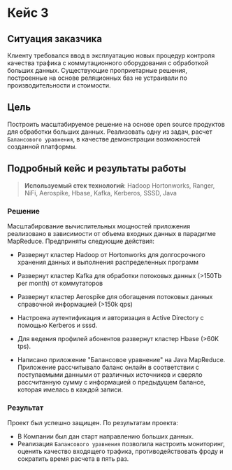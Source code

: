 # Кейс 3

## Ситуация заказчика
Клиенту требовался ввод в эксплуатацию новых процедур контроля качества трафика с коммутационного оборудования с обработкой больших данных. Существующие проприетарные решения, построенные на основе реляционных баз не устраивали по производительности и стоимости.

## Цель
Построить масштабируемое решение на основе open source продуктов для обработки больших данных. Реализовать одну из задач, расчет `Балансового уравнения`, в качестве демонстрации возможностей созданной платформы.

## Подробный кейс и результаты работы

>**Используемый стек технологий**: Hadoop Hortonworks, Ranger, NiFi,
>Aerospike, Hbase, Kafka, Kerberos, SSSD, Java

### Решение
Масштабирование вычислительных мощностей приложения реализовано в зависимости от объема входных данных в парадигме MapReduce. Предприняты следующие действия:

-   Развернут кластер Hadoop от Hortonworks для долгосрочного хранения
    данных и выполнения распределенных программ

-   Развернут кластер Kafka для обработки потоковых данных (\>150Tb per
    month) от коммутаторов

-   Развернут кластер Aerospike для обогащения потоковых данных
    справочной информацией (\>150k qps)

-   Настроена аутентификация и авторизация в Active Directory с помощью
    Kerberos и sssd.

-   Для ведения профилей абонентов развернут кластер Hbase (\>60K tps).

-   Написано приложение "Балансовое уравнение" на Java MapReduce.
    Приложение рассчитывало баланс онлайн в соответствии с поступаемыми
    данными от различных источников и сверяло рассчитанную сумму с
    информацией о предыдущем балансе, которая имелась в каждой записи.

### Результат
Проект был успешно защищен. По результатам проекта:
- В Компании был дан старт направлению больших данных.
- Реализация `Балансового уравнения` позволила настроить мониторинг, оценить качество
входящего трафика, противодействовать фроду и сократить время расчета в
пять раз.
